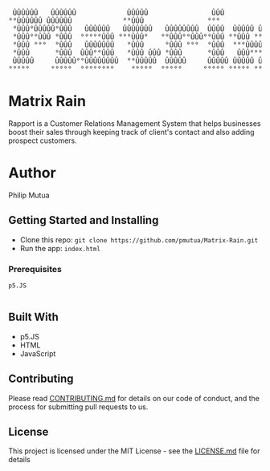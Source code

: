 <pre>

 ÛÛÛÛÛÛ   ÛÛÛÛÛÛ            ÛÛÛÛÛ               ÛÛÛ                 ÛÛÛÛÛÛÛÛÛÛÛ              ÛÛÛ            
°°ÛÛÛÛÛÛ ÛÛÛÛÛÛ            °°ÛÛÛ               °°°                 °°ÛÛÛ°°°°°ÛÛÛ            °°°             
 °ÛÛÛ°ÛÛÛÛÛ°ÛÛÛ   ÛÛÛÛÛÛ   ÛÛÛÛÛÛÛ   ÛÛÛÛÛÛÛÛ  ÛÛÛÛ  ÛÛÛÛÛ ÛÛÛÛÛ    °ÛÛÛ    °ÛÛÛ   ÛÛÛÛÛÛ   ÛÛÛÛ  ÛÛÛÛÛÛÛÛ  
 °ÛÛÛ°°ÛÛÛ °ÛÛÛ  °°°°°ÛÛÛ °°°ÛÛÛ°   °°ÛÛÛ°°ÛÛÛ°°ÛÛÛ °°ÛÛÛ °°ÛÛÛ     °ÛÛÛÛÛÛÛÛÛÛ   °°°°°ÛÛÛ °°ÛÛÛ °°ÛÛÛ°°ÛÛÛ 
 °ÛÛÛ °°°  °ÛÛÛ   ÛÛÛÛÛÛÛ   °ÛÛÛ     °ÛÛÛ °°°  °ÛÛÛ  °°°ÛÛÛÛÛ°      °ÛÛÛ°°°°°ÛÛÛ   ÛÛÛÛÛÛÛ  °ÛÛÛ  °ÛÛÛ °ÛÛÛ 
 °ÛÛÛ      °ÛÛÛ  ÛÛÛ°°ÛÛÛ   °ÛÛÛ ÛÛÛ °ÛÛÛ      °ÛÛÛ   ÛÛÛ°°°ÛÛÛ     °ÛÛÛ    °ÛÛÛ  ÛÛÛ°°ÛÛÛ  °ÛÛÛ  °ÛÛÛ °ÛÛÛ 
 ÛÛÛÛÛ     ÛÛÛÛÛ°°ÛÛÛÛÛÛÛÛ  °°ÛÛÛÛÛ  ÛÛÛÛÛ     ÛÛÛÛÛ ÛÛÛÛÛ ÛÛÛÛÛ    ÛÛÛÛÛ   ÛÛÛÛÛ°°ÛÛÛÛÛÛÛÛ ÛÛÛÛÛ ÛÛÛÛ ÛÛÛÛÛ
°°°°°     °°°°°  °°°°°°°°    °°°°°  °°°°°     °°°°° °°°°° °°°°°    °°°°°   °°°°°  °°°°°°°° °°°°° °°°° °°°°° 
</pre>

# Matrix Rain 
Rapport is a Customer Relations Management System that helps businesses boost their sales through keeping track of client's contact and also adding prospect customers.

# Author 
Philip Mutua 

## Getting Started and Installing


* Clone this repo: `git clone https://github.com/pmutua/Matrix-Rain.git`
* Run the app: `index.html`


### Prerequisites

```
p5.JS


```



## Built With

* p5.JS
* HTML
* JavaScript

## Contributing

Please read [CONTRIBUTING.md](#) for details on our code of conduct, and the process for submitting pull requests to us.

## License

This project is licensed under the MIT License - see the [LICENSE.md](LICENSE.md) file for details
